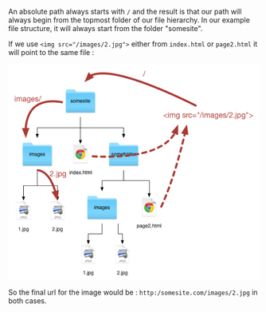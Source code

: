 An absolute path always starts with `/` and the result is that our path will always begin from the topmost folder of our file hierarchy. In our example file structure, it will always start from the folder "somesite".

If we use `<img src="/images/2.jpg">` either from `index.html` or `page2.html` it will point to the same file :

![](.guides/img/folders_absolute.png)

So the final url for the image would be : `http:/somesite.com/images/2.jpg` in both cases.
